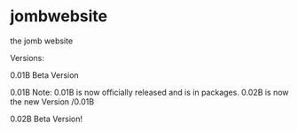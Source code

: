 # jombwebsite
the jomb website

Versions:

0.01B Beta Version 

0.01B Note:
0.01B is now officially released and is in packages.
0.02B is now the new Version
/0.01B

0.02B Beta Version!
